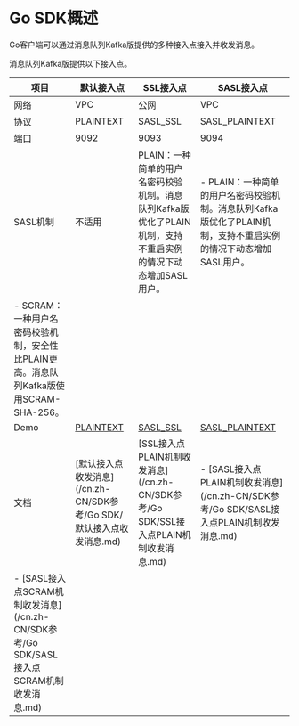# Go SDK概述

Go客户端可以通过消息队列Kafka版提供的多种接入点接入并收发消息。

消息队列Kafka版提供以下接入点。

|项目|默认接入点|SSL接入点|SASL接入点|
|--|-----|------|-------|
|网络|VPC|公网|VPC|
|协议|PLAINTEXT|SASL\_SSL|SASL\_PLAINTEXT|
|端口|9092|9093|9094|
|SASL机制|不适用|PLAIN：一种简单的用户名密码校验机制。消息队列Kafka版优化了PLAIN机制，支持不重启实例的情况下动态增加SASL用户。|-   PLAIN：一种简单的用户名密码校验机制。消息队列Kafka版优化了PLAIN机制，支持不重启实例的情况下动态增加SASL用户。
-   SCRAM：一种用户名密码校验机制，安全性比PLAIN更高。消息队列Kafka版使用SCRAM-SHA-256。 |
|Demo|[PLAINTEXT](https://github.com/AliwareMQ/aliware-kafka-demos/tree/master/kafka-confluent-go-demo)|[SASL\_SSL](https://github.com/AliwareMQ/aliware-kafka-demos/tree/master/kafka-confluent-go-demo)|[SASL\_PLAINTEXT](https://github.com/AliwareMQ/aliware-kafka-demos/tree/master/kafka-confluent-go-demo)|
|文档|[默认接入点收发消息](/cn.zh-CN/SDK参考/Go SDK/默认接入点收发消息.md)|[SSL接入点PLAIN机制收发消息](/cn.zh-CN/SDK参考/Go SDK/SSL接入点PLAIN机制收发消息.md)|-   [SASL接入点PLAIN机制收发消息](/cn.zh-CN/SDK参考/Go SDK/SASL接入点PLAIN机制收发消息.md)
-   [SASL接入点SCRAM机制收发消息](/cn.zh-CN/SDK参考/Go SDK/SASL接入点SCRAM机制收发消息.md) |

